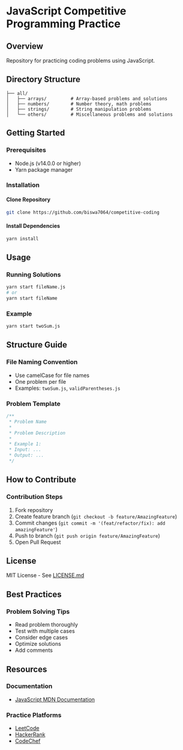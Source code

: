# JavaScript Competitive Programming Practice

## Overview

Repository for practicing coding problems using JavaScript.

## Directory Structure

```
├── all/
│   ├── arrays/         # Array-based problems and solutions
│   ├── numbers/        # Number theory, math problems
│   ├── strings/        # String manipulation problems
│   └── others/         # Miscellaneous problems and solutions
```

## Getting Started

### Prerequisites

- Node.js (v14.0.0 or higher)
- Yarn package manager

### Installation

#### Clone Repository

```bash
git clone https://github.com/biswa7064/competitive-coding
```

#### Install Dependencies

```bash
yarn install
```

## Usage

### Running Solutions

```bash
yarn start fileName.js
# or
yarn start fileName
```

### Example

```bash
yarn start twoSum.js
```

## Structure Guide

### File Naming Convention

- Use camelCase for file names
- One problem per file
- Examples: `twoSum.js`, `validParentheses.js`

### Problem Template

```javascript
/**
 * Problem Name
 *
 * Problem Description
 *
 * Example 1:
 * Input: ...
 * Output: ...
 */
```

<!-- ## Problem Categories

### Arrays
* Sorting algorithms
* Search operations
* Array manipulations
* Two pointers problems

### Numbers
* Mathematical problems
* Number theory
* Bit manipulation
* Basic calculations

### Strings
* String manipulation
* Pattern matching
* Palindromes
* Substring problems

### Others
* Data structures
* Graph algorithms
* Dynamic programming
* Miscellaneous problems -->

## How to Contribute

### Contribution Steps

1. Fork repository
2. Create feature branch (`git checkout -b feature/AmazingFeature`)
3. Commit changes (`git commit -m '(feat/refactor/fix): add amazingFeature'`)
4. Push to branch (`git push origin feature/AmazingFeature`)
5. Open Pull Request

## License

MIT License - See [LICENSE.md](LICENSE.md)

## Best Practices

### Problem Solving Tips

- Read problem thoroughly
- Test with multiple cases
- Consider edge cases
- Optimize solutions
- Add comments

## Resources

### Documentation

- [JavaScript MDN Documentation](https://developer.mozilla.org/en-US/docs/Web/JavaScript)

### Practice Platforms

- [LeetCode](https://leetcode.com/)
- [HackerRank](https://www.hackerrank.com/)
- [CodeChef](https://www.codechef.com/)
